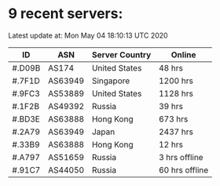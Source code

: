# 9 recent servers:

Latest update at: Mon May 04 18:10:13 UTC 2020

| ID | ASN | Server Country | Online |
| -- | --- | -------------- | ------ |
| #.D09B | AS174 | United States | 48 hrs |
| #.7F1D | AS63949 | Singapore | 1200 hrs |
| #.9FC3 | AS53889 | United States | 1128 hrs |
| #.1F2B | AS49392 | Russia | 39 hrs |
| #.BD3E | AS63888 | Hong Kong | 673 hrs |
| #.2A79 | AS63949 | Japan | 2437 hrs |
| #.33B9 | AS63888 | Hong Kong | 12 hrs |
| #.A797 | AS51659 | Russia | 3 hrs offline |
| #.91C7 | AS44050 | Russia | 60 hrs offline |

